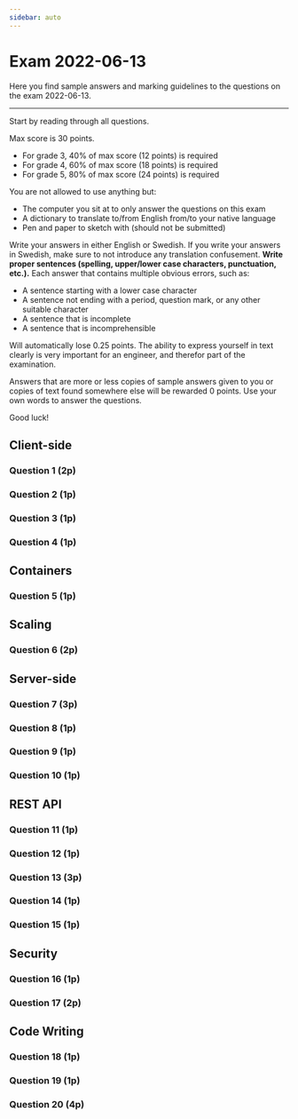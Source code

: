 ```yaml
---
sidebar: auto
---
```

# Exam 2022-06-13
Here you find sample answers and marking guidelines to the questions on the exam 2022-06-13.

---

Start by reading through all questions.

Max score is 30 points.

* For grade 3, 40% of max score (12 points) is required
* For grade 4, 60% of max score (18 points) is required
* For grade 5, 80% of max score (24 points) is required

You are not allowed to use anything but:

* The computer you sit at to only answer the questions on this exam
* A dictionary to translate to/from English from/to your native language
* Pen and paper to sketch with (should not be submitted)

Write your answers in either English or Swedish. If you write your answers in Swedish, make sure to not introduce any translation confusement. **Write proper sentences (spelling, upper/lower case characters, punctuation, etc.).** Each answer that contains multiple obvious errors, such as:

* A sentence starting with a lower case character
* A sentence not ending with a period, question mark, or any other suitable character
* A sentence that is incomplete
* A sentence that is incomprehensible

Will automatically lose 0.25 points. The ability to express yourself in text clearly is very important for an engineer, and therefor part of the examination.

Answers that are more or less copies of sample answers given to you or copies of text found somewhere else will be rewarded 0 points. Use your own words to answer the questions.

Good luck!

## Client-side

### Question 1 (2p)
<ExamQuestion>
<template v-slot:question>

In an SPA, the content on the page should change when anchor elements are clicked. One SPA tries to make that happen with the code shown below.

```html
<!DOCTYPE html>
<html lang="en">
<head>
    <meta charset="UTF-8">
    <title>SPA</title>
    <script>
        
        document.addEventListener('DOMContentLoaded', function(){
            
            // When clicking on an anchor element, change the content
            // on the page.
            const anchors = document.querySelectorAll('a')
            
            for(const anchor of anchors){
                anchor.addEventListener('click', function(){
                    changeToPage(anchor.getAttribute('href'))
                })
            }
            
            // Start by showing the start page.
            changeToPage('/')
            
        })
        
        function changeToPage(uri){
            
            // Hide all pages.
            const pageDivs = document.querySelectorAll('.page')
            for(const pageDiv of pageDivs){
                pageDiv.style.display = 'none'
            }
            
            // Show the page associated with the given URI.
            let pageId
            
            switch(uri){
                case '/':
                    pageId = 'start-page'
                break
                case '/about':
                    pageId = 'about-page'
                break
            }
            
            document.getElementById(pageId).style.display = 'block'
            
        }
        
    </script>
</head>
<body>
    <a href="/">Home page</a>
    <a href="/about">About page</a>
    <div class="page" id="start-page">
        This is the start page!
    </div>
    <div class="page" id="about-page">
        This is the about page!
    </div>
</body>
</html>
```

1. When testing the SPA, changing the page content when clicking on one of the two anchors doesn't work. Why? And what in the code needs to be changed to make it work?
2. After having fixed the problem above and uploaded the SPA to a server (for example one running NGINX) without any additional configuration (i.e. a `GET` request for `/` send back the SPA above), users start complaining about that bookmarking pages and the back button in the web browser don't work. Explain what you changes you need to do to the code and the server to make these things work. No need to mention implementation details, just list the changes that needs to be made.

</template>
<template v-slot:sample-answer>

1. The web browser's default behavior when a link is clicked is to fetch the webpage the link leads to. That happens now, so the web browser loads a new page. we don't want that default behavior, and must therefor tell the web browser to not do it by adding the `event` parameter to our `click` handler function, and in it call `event.preventDefault()`
2. 
    * Configure the server to always send back the webpage above no matter if the URI is `/` or `/about`
    * Instead of hard coding `/` in `changeToPage('/')`, we should pass it the actual URI the user is using
    * When a link is clicked, we need to tell the web browser to create a new history entry with the new URI
    * We need to listen for when the user changes the current history entry (i.e. when the user clicks on the back/forward button), and when that happen call `changeToPage()` and pass it the URI in the new current history entry

</template>
<template v-slot:marking-guidelines>

* 0.5 points for problem on (1)
* 0.5 points for solution to (1)
* 0.25 points for each correct mentioned list item in (2)

</template>
</ExamQuestion>




### Question 2 (1p)
<ExamQuestion>
<template v-slot:question>

When the JavaScript expression `document.querySelector('#page')` is evaluated, the method returns `null`, even though the HTML code further down on the page contains `<div id="page">...</div>`. Explain what the most likely reason for the problem is, and how you would solve it.

</template>
<template v-slot:sample-answer>


</template>
<template v-slot:marking-guidelines>

* 0.5 points for explaining the problem
* 0.5 points for suggesting a correct fix

</template>
</ExamQuestion>




### Question 3 (1p)
<ExamQuestion>
<template v-slot:question>

Name a client-side JS event that can fire on a webpage in addition to `DOMContentLoaded` and `click`, and explain when that event fires.

</template>
<template v-slot:sample-answer>

The event `submit` fires on a `<form>` element when that `<form>` element is submitted (for example when the user has clicked on a submit button in the `<form>`).

</template>
<template v-slot:marking-guidelines>

* 0.5 points for correct name
    * (only 0.25 points if name is spelled wrong)
* 0.5 points for correct explanation

</template>
</ExamQuestion>




### Question 4 (1p)
<ExamQuestion>
<template v-slot:question>

The two code pieces below don't have the same functionality. Explain what the practical difference between them is.

```js
document.addEventListener('DOMContentLoaded', function(){
    
    const anchors = document.querySelector('a')
    
    for(const anchor of anchors){
        anchor.addEventListener('click', function(event){
            onAnchorClicked(anchor)
        })
    }
    
})
```

```js
document.addEventListener('DOMContentLoaded', function(){
    
    document.body.addEventListener('click', function(event){
        
        // event.target.closest('a') finds the anchor element closest to
        // the element the user clicked on (either the element itself, or
        // one of its ancestors (parent, or parent's parent, etc.), or null,
        // if the element itself and none of its parents are an anchor element).
        const anchor = event.target.closest('a')
        
        if(anchor != null){
            onAnchorClicked(anchor)
        }
        
    })
    
}
```

**Note**: Do not explain how the code works, but do explain how their functionality differ. That is a very important difference on a dynamic webpage.

</template>
<template v-slot:sample-answer>

The second code piece also catches clicks on anchor elements added to the DOM after the `DOMContentLoaded` event fires.

Below is a longer explanation for the ones who don't understand.

The first code piece listens for clicks on all anchor elements that exist when the `DOMContentLoaded` event fires. If anchor elements are added to the DOM after that, clicks on those anchor elements won't fire our click listener.

The second code piece will catch clicks on any element, and then check if that element (or one of its ancestors) is an anchor element, and if so fire our click listeners. This way we don't only listen to clicks on anchor elements that exist when the `DOMContentLoaded` event fires, but also on anchor elements that are added to the DOM afterwards.

</template>
<template v-slot:marking-guidelines>

* 1 point for correct explanation of the difference ("The second code piece also catches clicks on anchor elements added to the DOM after the `DOMContentLoaded` event fires.")
    * (or 0.5 points for explaining how the code works, but not mentioning "The second code piece also catches clicks on anchor elements added to the DOM after the `DOMContentLoaded` event fires.")

</template>
</ExamQuestion>










## Containers

### Question 5 (1p)
<ExamQuestion>
<template v-slot:question>

In Docker, explain what port mapping is, and why developers often need to use it.

</template>
<template v-slot:sample-answer>

A container in Docker does by default have all its ports closed, so nothing from outside the container can connect to the applications running in the container. Using port mapping, a programmer can tell the host computer that some ports on the host computer, like port `8000`, should lead to ports in the container, like port `1000`. The programmer can this way, for example, use port `8000` on the host computer to connect to port `1000` on the container.

</template>
<template v-slot:marking-guidelines>

* 0.5 points for ports on host machine maps to ports on container
    * (only 0.25 points for not being clear about when talking about ports on host machine and when talking about port on the container)
* 0.5 points for ports on containers are closed by default/only way to communicate with the app running in the container from the host machine

</template>
</ExamQuestion>



## Scaling

### Question 6 (2p)
<ExamQuestion>
<template v-slot:question>

Explain the difference between *horizontal scaling* and *vertical scaling*.

If you don't think about scaling when implementing your application, which scaling approach will be easiest for you to apply? Justify your answer.

</template>
<template v-slot:sample-answer>

Vertical scaling is when you run your application on a more powerful computer (faster CPU, more RAM, more storage memory, etc.). If you don't think about scaling, using this scaling approach is easiest, because you don't need to think about anything special when you implement your application.

Horizontal scaling is when you run your application on multiple computers. This scaling approach is harder, because you need to make sure that your application is stateless, and that all your application instances share the same state (for example store the state in a database all application instances are connected to instead of storing it in global variables). 

</template>
<template v-slot:marking-guidelines>

* 0.5 points for description of vertical scaling
* 0.5 points for description of horizontal scaling
* 1 point for justifying why horizontal scaling is harder
    * (many use *sessions* as argument for why horizontal scaling is harder, but using sticky sessions, you don't need to change any of the code in your application, so not really a valid argument, but I have accepted it to some degree anyway)

</template>
</ExamQuestion>



## Server-side

### Question 7 (3p)
<ExamQuestion>
<template v-slot:question>

Explain what a three-layered architecture is, which parts it consists of and what each part is used for. Then also explain how web applications use a three-layered architecture.

Don't write any code.

</template>
<template v-slot:sample-answer>

A three-layered architecture is a way organize the code of an application in three different layers, each with their own responsibilities:

* The *Data Access Layer* contains the code for storing and retrieving the application's data. It usually provides CRUD (Create, Read, Update and Delete) operations for this
* The *Business Logic Layer* contains the code for carrying out the tasks the user wants to do (i.e. the application's functionality), such as computing how much the user should pay for the products put in a shopping bag, verify payments, etc. It typically contains authorization checks (for example, only allowing the user to use the application if the user has a paid membership or if the test period is not over yet) and validation checks (for example, checking if the data the user sends to the application is in correct format). Is uses the Data Access Layer when needed
* The *Presentation Layer* is responsible for implementing an interface through which the application can be used, for example a graphical user interface that humans can use. When the user interacts with the application through the interface, for example clicks on a button, the Presentation Layer asks the Business Logic Layer to execute the task that is associated with the button

In web applications, the Presentation Layer is responsible for receiving HTTP requests, and then ask the Business Logic Layer to carry out the requests. The Data Access Layer often store the data in a database. The Presentation Layer is also responsible for generating the HTTP response to send back, containing the HTML and CSS code the web browser use to display the webpage in the response to the user.

</template>
<template v-slot:marking-guidelines>

* 0.5 points for what it is
* 0.25 points for what each part's name is
* 0.25 points for what each part is used for
* 0.5 points for how web app use it (HTTP, HTML, CSS in Presentation Layer, and description of the other layers)
* 0.5 points for good quality answers (many details, not using different names to describe the same thing, using the correct name on things, write proper and easy to read sentences, clearly explain which layer making use of which other layer, use singular and plural correctly, etc.)

::: warning Note!
Answering *Explain what a three-layered architecture is* with something like *It's an architecture*, or *It's an architecture consisting of three layers* is of course not a good way to do it. Anyone gets that understanding by just reading the name. You have to explain what it's an architecture of, and what that means (what is a layer? what does a layer consist of? Etc.).

The Presentation Layer doesn't have to make use of HTML and HTTP. This architecture can not only be used in web applications, but other type of applications too.

The Data Access Layer does not have to store data in a database. It's not called *Database Access Layer*.

Some students write the layers are independent of each other/know nothing about each others. That is not true. If it would be true, then would, for example, the Presentation Layer have no way of using the Business Logic Layer.

Many students write that the Presentation Layer receives HTTP requests, and then sends the requests to the Business Logic Layer. It really sounds like you're saying *the Business Logic Layer obtains the HTTP request*, and that is wrong; the Business Logic Layer shouldn't know the Presentation Layer makes use of HTTP at all, and therefor it can't receive HTTP requests from it. Saying that the Business Logic Layers *carries out* the request, or similar, is OK, because that does not imply the Business Logic Layers receives the HTTP request.
:::

</template>
</ExamQuestion>




### Question 8 (1p)
<ExamQuestion>
<template v-slot:question>

In a three-layered architecture, name or explain one security vulnerability in respective layer you need to think of.

</template>
<template v-slot:sample-answer>

* Presentation Layer: Cross-Site Scripting
* Business Logic Layer: Broken Authorization
* Data Access Layer: SQL Injection

</template>
<template v-slot:marking-guidelines>

* 0.33 points for each correct name/explanation

</template>
</ExamQuestion>




### Question 9 (1p)
<ExamQuestion>
<template v-slot:question>

A website with user accounts and blogposts (a blogpost belongs to one user account (usually the one who created it, but admins can create blogpost belonging to other user accounts)) is built with a three layered architecture. The function `updateBlogpostById()` below comes from the DAL.

```js
// ...

export function updateBlogpostById(accountId, blogpostId, content, callback){
    
    const query = `
        UPDATE
            blogposts
        SET
            content = ?
        WHERE
            id = ? AND
            accountId = ?
        LIMIT 1
    `
    const values = [content, blogpostId, accountId]
    
    db.run(query, values, function(error, result){
        if(error){
            callback(["DATABASE_ERROR"])
        }else{
            callback([])
        }
    })
    
}

// ...
```

Is the code good or bad? Justify your answer.

</template>
<template v-slot:sample-answer>

The code is bad, because just the `blogpostId` should be enough to identify the blogpost that should be updated; the `accountId` is not needed for that.

Most likely the id of the logged in account has been passed along here to make sure that a user does not update a blogpost created by another user, but that is a business logic rule that should be checked in the Business Logic Layer.

</template>
<template v-slot:marking-guidelines>

* 1 point for `accountId` should not be in the `WHERE` clause

</template>
</ExamQuestion>




### Question 10 (1p)
<ExamQuestion>
<template v-slot:question>

A website with user accounts and blogposts (a blogpost belongs to one user account (usually the one who created it, but admins can create blogpost belonging to other user accounts)) is built with a three layered architecture. The function `createBlogpost()` below comes from the BLL.

```js
// ...

export function createBlogpost(accountId, content, callback){
    
    const errors = blogpostValidator.getValidationErrorsNewBlogpost(
        content
    )
    
    if(0 < errors.length){
        callback(errors)
        return
    }
    
    dal.createBlogpost(accountId, content, callback)
    
}

// ...
```

Is the code good or bad? Justify your answer.

</template>
<template v-slot:sample-answer>

The code is bad, because the Business Logic Layer has no info about which user that requested the blogpost to be created (only which account the blogpost should belong to), so it has no way to check its authorization rules.

</template>
<template v-slot:marking-guidelines>

* 1 point for no authorization info is missing

</template>
</ExamQuestion>




## REST API

### Question 11 (1p)
<ExamQuestion>
<template v-slot:question>

Match each HTTP status code with its reason phrase.

Status codes: `200` `201` `204` `400` `401`

Reason Phrases: `No Content` `OK` `Created` `Bad Request` `Unauthorized`

All needs to be matched correct to get any points.

</template>
<template v-slot:sample-answer>

* `200`: `OK`
* `201`: `Created`
* `204`: `No Content`
* `400`: `Bad Request`
* `401`: `Unauthorized`

</template>
<template v-slot:marking-guidelines>

* 1 point for all correct

</template>
</ExamQuestion>




### Question 12 (1p)
<ExamQuestion>
<template v-slot:question>

Does it make sense to use the `Content-Type` header in an HTTP `GET` request? Justify your answer.

</template>
<template v-slot:sample-answer>

No, the `Content-Type` header indicates which format the body of the request is written in, but `GET` requests do not send any resource to the server, and hence should not contain any body at all, so using the `Content-Type` header in a `GET` request makes no sense.

</template>
<template v-slot:marking-guidelines>

* 1 point for correct answer and valid justification

</template>
</ExamQuestion>




### Question 13 (3p)
<ExamQuestion>
<template v-slot:question>

Explain how a JWT works. Be as detailed as possible.

</template>
<template v-slot:sample-answer>

A JSON Web Token consists of 3 parts in the format `AAA.BBB.CCC`.

The `AAA` part is called the header. It's a JSON object encoded in the Base64 format. The JSON object contains meta information about the token, such that it is a JSON Web Token and which hashing algorithm that is used to compute the `CCC` part.

The `BBB` part is called the payload. It contains the data the token represents (the claims). It's a JSON object encoded in the Base64 format.

The `CCC` part is called the signature, and it contains a hash value of the hashing algorithm defined in the header. Simply use the hashing algorithm on `AAA.BBB` and your own chosen salt, and you end up with the `CCC` part.

</template>
<template v-slot:marking-guidelines>

* 0.5 points for `A.B.C` format
    * (only 0.25 points for saying it consists of 3 parts)
* 0.33 points for respective part name
* 0.5 points for respective part description
    * (only 0.25 points for respective description not mentioning details like Base64/JSON)

</template>
</ExamQuestion>




### Question 14 (1p)
<ExamQuestion>
<template v-slot:question>

Does it make sense to put a claim named `isAdmin` with a value of `true` or `false` in an ID Token? Justify your answer.

</template>
<template v-slot:sample-answer>

Yes, if that's something the application using the REST API needs to know about the logged in user, it makes sense. Most likely the application will show some extra GUI features if the logged in user is an admin, and if so it should be able to obtain that information through the ID token.

</template>
<template v-slot:marking-guidelines>

* 1 point for correct answer and valid justification

</template>
</ExamQuestion>





### Question 15 (1p)
<ExamQuestion>
<template v-slot:question>

Does it make sense to put a claim named `isAdmin` with a value of `true` or `false` in an Access Token? Justify your answer.

</template>
<template v-slot:sample-answer>

Yes, if that's something the web application implementing the REST API needs to know about the user to be able to figure out what the user should be allowed to request, then putting that information in the Access Token makes sense.

</template>
<template v-slot:marking-guidelines>

* 1 point for correct answer and valid justification

</template>
</ExamQuestion>



## Security

### Question 16 (1p)
<ExamQuestion>
<template v-slot:question>

Explain what SOP is, and briefly explain how it works (i.e. what the difference is from not having SOP).

</template>
<template v-slot:sample-answer>

The Same-Origin Policy (SOP) is a policy web browsers follow to improve security. Without the policy, client-side code would be allowed to send any HTTP request to any web application it wants, but with the policy, client-side code coming from one web application (the "origin" of the code) is only allowed to communicate with (i.e. send HTTP requests to/read HTTP responses from) other web applications in a very limited way. In short, only `GET` and `POST` requests are allowed to be sent to other web applications, only a few different HTTP request headers are allowed to be used, and the client-side code is not allowed to read HTTP responses.

</template>
<template v-slot:marking-guidelines>

* 0.5 points for a policy web browsers use to improve security
* 0.5 points for explaining the policy

</template>
</ExamQuestion>




### Question 17 (2p)
<ExamQuestion>
<template v-slot:question>

Explain what CORS is, and explain how it works (be as detailed as possible).

</template>
<template v-slot:sample-answer>

Cross-Origin Resource Sharing is a way for client-side code to get around the restrictions web browsers enforce with SOP. When client-side code from one origin sends a HTTP request to another origin, the web browser can use CORS to check with the receiving server if it allows client-side from another origin to send HTTP requests to it. 

For "simple" requests (requests from client-side code SOP allows to be sent to another origin, but it doesn't allow the client-side code to read the response), the web browser will send the HTTP request the client-side code wants to send, and if the server has added some HTTP headers to the response indicating the client-side code is allowed to read the response, the web browser will allow the client-side code to read the response.

For other requests from client-side code to another origin, the web browser will first send its own `OPTIONS` request (known as the preflight request), and in the response to that request the server can add HTTP headers to indicate if the client-side code should be allowed to send the request it wants to send or not, and if the headers indicate the client-side code is allowed to send it, the web browser will send the request, and then let the client-side code read the response.

For the server to indicate if the client-side code should be allowed to send the request/read the response, the following HTTP headers can be used:

* `Access-Control-Allow-Origin`: The value indicates which origin the client-side code may have to accept sending the request
* `Access-Control-Allow-Methods`: The value indicates which method the client-side code may use in the cross-origin request
* `Access-Control-Allow-Headers`: The value indicates which headers the client-side code may use in the cross-origin request

</template>
<template v-slot:marking-guidelines>

* 0.25 points for used by **client-side code and web browsers** (just writing *website* is not enough)
* 0.25 points for a workaround for SOP/sending cross-site requests
* 0.25 points for description of simple request
* 0.5 points for description of preflight request
* 0.25 points for each description (name not required) of a CORS header (max 3)

</template>
</ExamQuestion>




## Code Writing

### Question 18 (1p)
<ExamQuestion>
<template v-slot:question>

To represent a human in JavaScript, one can use an object like:

```js
const human = {
    id: 1,
    name: "Alice",
    age: 10
}
```

Implement the JavaScript function `getIdOfOldestHuman(humans)`, which receives an array with human objects, and returns the id of the oldest human. Return `-1` if there are no human objects in the array.

</template>
<template v-slot:sample-answer>

```js
function getIdOfOldestHuman(humans){
    
    if(humans.length == 0){
        return -1
    }
    
    let oldestHuman = humans[0]
    
    for(const human of humans){
        if(oldestHuman.age < human.age){
            oldestHuman = human
        }
    }
    
    return oldestHuman.id
    
}
```

</template>
<template v-slot:marking-guidelines>

* 1 point for a solution that largely works
* -0.1 points for using `.size` instead of `.length`
* -0.1 points for using `var` instead of `let`/`const`
* -0.1 points for each indentation error
* -0.1 points for being inconsistent with how `;` is used
* -0.1 points for using the condition `humans.length < 0`
* -0.2 points for creating variable inside loop that should be created outside loop
* -0.2 points for never initializing `oldestHuman`/initializing it wrong
* -0.2 points for `human > oldestHuman` instead of `human.age > oldestHuman.age`
* -0.2 points for checking `humans.length == 0` in the loop

</template>
</ExamQuestion>




### Question 19 (1p)
<ExamQuestion>
<template v-slot:question>

Implement the client-side JavaScript function `incrementBy3(number)`, which receives a number and should send back the sum of that number and `3`. Sample usage:

* `incrementBy3(5)` ---> `8`

Then implement the function `createIncrementer(amount)`, which should send back a new function that one can call to increment a number by the specified `amount`.

Sample usage:

```js
const incrementBy3 = createIncrementer(3)
const eight = incrementBy3(5)
const twelve = incrementBy3(9)
```

```js
const incrementBy1 = createIncrementer(1)
const six = incrementBy1(5)
const ten = incrementBy1(9)
```

</template>
<template v-slot:sample-answer>

```js
function incrementBy3(number){
    return number + 3
}
```

```js
function createIncrementer(amount){
    return function incrementByAmount(number){
        return number + amount
    }
}
```

</template>
<template v-slot:marking-guidelines>

* 0.2 points for `incrementBy3()`
* 0.8 points for `createIncrementer()`
* -0.1 points for each badly named variable
* -0.1 points for each unnecessary created variable

* 1 point for a solution that largely works
* -0.1 points for each bad name
* -0.1 points for each misspelled name
* -0.1 points for each parameter named wrong (names were given in the question)
* -0.1 points for using `var` when could use `let`
* -0.1 points for not naming `click` event correct
* -0.1 points for each line not properly indented
* -0.1 points for not naming `innerText`/`innerHTML` correct
* -0.1 points for storing the function in global variable without `const`
* -0.1 points for doing string concatenation with `1` on each click
* -0.2 points for each global variable created/assigned in the function
* -0.25 points for not showing the `startNumber` in the button immediately
* -0.25 points for not showing the incremented number in the button when the user clicks on the button

lkj



* -0.1 points for using `let` when could use `const`
* -0.1 for using `anArray.length()` instead of `anArray.length`
* -0.1 points for not having semicolon after all statements (if that's the convention you use)
* -0.1 points for having same code in `if` and `else` (factor it out)
* -0.1 points for naming `isSumGreaterThan100` wrong
* -0.25 for implementing `!isSumGreaterThan100()`
* -0.25 for implementing `isSumGreaterThan_OR_EQUAL_TO_100()`
* -0.25 for iterating over indexes instead of values
* -0.25 for using variable that doesn't exist/hasn't been initialized
* -0.25 points for each syntax error

</template>
</ExamQuestion>




### Question 20 (4p)
<ExamQuestion>
<template v-slot:question>

The function `getMovieByTitle(title, callback)` can be used to fetch a movie with a specific title asynchronously from the server like this:

```js
getMovieByTitle("Shrek", function(error, movie){
    if(error){
        // Couldn't fetch the movie.
    }else{
        // Do something with the movie.
        // movie = {id: 3, title: "Shrek"}
    }
})
```

Implement the function `getMoviesByTitles(titles, callback)`, which receives an array with movie titles and that should fetch the movies with those titles from the server, and send them back in an array by passing them to the callback function, or, if something goes wrong, pass the callback function the error it gets from `getMovieByTitle(title, callback)`.

Sample usage:

```js
getMoviesByTitles(["Shrek", "Goldeneye"], function(error, movies){
    if(error){
        // Couldn't fetch the movies.
    }else{
        // Do something with the movies.
        // movies = [
        //   {id: 2, title: "Shrek"},
        //   {id: 5, title: "Goldeneye"}
        // ]
    }
})
```

Important details:

* The callback function should be called only once
* As soon as any function gives an error, the callback function should be called with that error (the other argument should be `null`)
* If all movies are successfully fetched, the callback function should be called with `null` as the error, and the movies array as the second argument
* The order of the movies in the movies array is not important

Implement two different versions of the function:

* One version that fetches the movies in sequential order (one at a time)
* One version that fetches the movies in parallel

</template>
<template v-slot:sample-answer>

```js
// Sequential
function getMoviesByTitles(titles, callback){
    
    const fetchedMovies = []
    
    fetchMovie(0)
    
    function fetchMovie(titleIndex){
        
        if(titleIndex == titles.length){
            callback(null, fetchedMovies)
        }else{
            
            getMovieByTitle(titles[titleIndex], function(error, movie){
                
                if(error){
                    callback(error, null)
                }else{
                    fetchedMovies.push(movie)
                    fetchMovie(titleIndex + 1)
                }
                
            })
            
        }
        
    }
    
})
```

```js
// Parallel
function getMoviesByTitles(titles, callback){
    
    const fetchedMovies = []
    let hasSentBackError = false
    
    for(const title of titles){
        
        getMovieByTitle(title, function(error, movie){
            
            if(error && !hasSentBackError){
                
                hasSentBackError = true
                callback(error, null)
                
            }else if(!hasSentBackError){
                
                fetchedMovies.push(movie)
                
                if(fetchedMovies.length == titles.length){
                    callback(null, fetchedMovies)
                }
                
            }
            
        })
        
    }
    
})
```

</template>
<template v-slot:marking-guidelines>

* 2 points for the sequential function
* 2 points for the parallel function
* 0 points for a function that assumes callback function runs synchronously (called immediately)

</template>
</ExamQuestion>